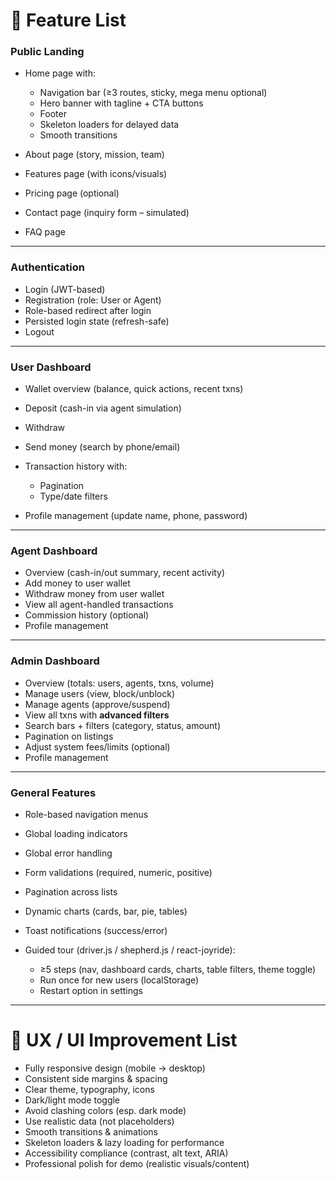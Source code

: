 # 🚀 **Feature List**

### **Public Landing**

- Home page with:

  - Navigation bar (≥3 routes, sticky, mega menu optional)
  - Hero banner with tagline + CTA buttons
  - Footer
  - Skeleton loaders for delayed data
  - Smooth transitions

- About page (story, mission, team)
- Features page (with icons/visuals)
- Pricing page (optional)
- Contact page (inquiry form – simulated)
- FAQ page

---

### **Authentication**

- Login (JWT-based)
- Registration (role: User or Agent)
- Role-based redirect after login
- Persisted login state (refresh-safe)
- Logout

---

### **User Dashboard**

- Wallet overview (balance, quick actions, recent txns)
- Deposit (cash-in via agent simulation)
- Withdraw
- Send money (search by phone/email)
- Transaction history with:

  - Pagination
  - Type/date filters

- Profile management (update name, phone, password)

---

### **Agent Dashboard**

- Overview (cash-in/out summary, recent activity)
- Add money to user wallet
- Withdraw money from user wallet
- View all agent-handled transactions
- Commission history (optional)
- Profile management

---

### **Admin Dashboard**

- Overview (totals: users, agents, txns, volume)
- Manage users (view, block/unblock)
- Manage agents (approve/suspend)
- View all txns with **advanced filters**
- Search bars + filters (category, status, amount)
- Pagination on listings
- Adjust system fees/limits (optional)
- Profile management

---

### **General Features**

- Role-based navigation menus
- Global loading indicators
- Global error handling
- Form validations (required, numeric, positive)
- Pagination across lists
- Dynamic charts (cards, bar, pie, tables)
- Toast notifications (success/error)
- Guided tour (driver.js / shepherd.js / react-joyride):

  - ≥5 steps (nav, dashboard cards, charts, table filters, theme toggle)
  - Run once for new users (localStorage)
  - Restart option in settings

---

# 🎨 **UX / UI Improvement List**

- Fully responsive design (mobile → desktop)
- Consistent side margins & spacing
- Clear theme, typography, icons
- Dark/light mode toggle
- Avoid clashing colors (esp. dark mode)
- Use realistic data (not placeholders)
- Smooth transitions & animations
- Skeleton loaders & lazy loading for performance
- Accessibility compliance (contrast, alt text, ARIA)
- Professional polish for demo (realistic visuals/content)
